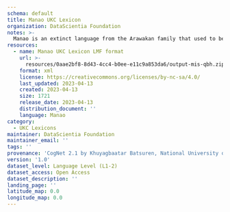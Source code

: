 ```yaml
---
schema: default
title: Manao UKC Lexicon
organization: DataScientia Foundation
notes: >-
  Manao is an extinct language from the Arawakan family that used to be spoken in South America. The UKC Lexicon of Manao is represented as a lexico-semantic network. It consists of words, word senses, synsets, as well as sense-level and synset-level relationships
resources:
  - name: Manao UKC Lexicon LMF format
    url: >-
      resources/0aae2bf8-8d43-4cc4-b0ee-e11c9a853da6/output-mis-qbh.zip
    format: xml
    license: https://creativecommons.org/licenses/by-nc-sa/4.0/
    last_updated: 2023-04-13
    created: 2023-04-13
    size: 1721
    release_date: 2023-04-13
    distribution_document: ''
    language: Manao
category:
  - UKC Lexicons
maintainer: DataScientia Foundation
maintainer_email: ''
tags: ''
provenance: 'CogNet 2.1 by Khuyagbaatar Batsuren, National University of Mongolia (http://cognet.ukc.disi.unitn.it); Native Languages of the Americas 2021.11. by Laura Redish and Orrin Lewis (http://www.native-languages.org); Princeton WordNet 2.1 by Princeton University (https://wordnet.princeton.edu)'
version: '1.0'
dataset_level: Language Level (L1-2)
dataset_access: Open Access
dataset_description: ''
landing_page: ''
latitude_map: 0.0
longitude_map: 0.0
---
```

